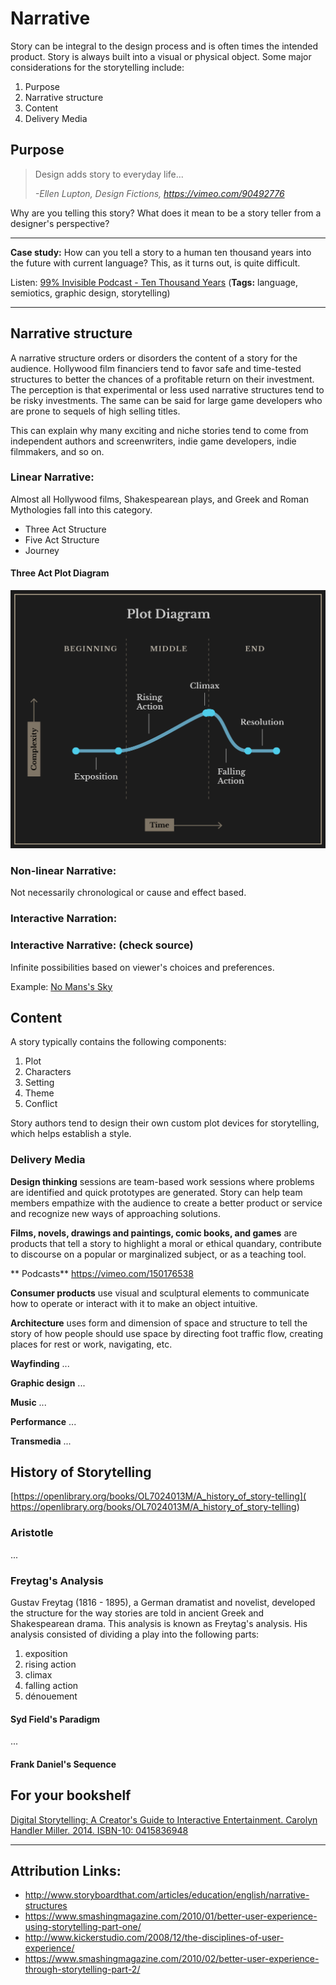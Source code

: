 # Narrative
Story can be integral to the design process and is often times the intended product. Story is always built into a visual or physical object. Some major considerations for the storytelling include:

1. Purpose
2. Narrative structure
3. Content
4. Delivery Media

## Purpose
>Design adds story to everyday life...
>
>*-Ellen Lupton, Design Fictions, https://vimeo.com/90492776*

Why are you telling this story? What does it mean to be a story teller from a designer's perspective?

---

**Case study:** How can you tell a story to a human ten thousand years into the future with current language? This, as it turns out, is quite difficult.

Listen: [99% Invisible Podcast - Ten Thousand Years](http://99percentinvisible.org/episode/ten-thousand-years/) 
(**Tags:** language, semiotics, graphic design, storytelling)

---

## Narrative structure
A narrative structure orders or disorders the content of a story for the audience. Hollywood film financiers tend to favor safe and time-tested structures to better the chances of a profitable return on their investment. The perception is that experimental or less used narrative structures tend to be risky investments. The same can be said for large game developers who are prone to sequels of high selling titles.

This can explain why many exciting and niche stories tend to come from independent authors and screenwriters, indie game developers, indie filmmakers, and so on.

### Linear Narrative:
Almost all Hollywood films, Shakespearean plays, and Greek and Roman Mythologies fall into this category.

- Three Act Structure
- Five Act Structure
- Journey

#### Three Act Plot Diagram

![](plot_diagram_reverse2.png)

### Non-linear Narrative:
Not necessarily chronological or cause and effect based.

### Interactive Narration:

### Interactive Narrative: (check source)
Infinite possibilities based on viewer's choices and preferences.

Example: [No Mans's Sky](http://www.no-mans-sky.com/about/)

## Content
A story typically contains the following components:

1. Plot
2. Characters
3. Setting
4. Theme
5. Conflict

Story authors tend to design their own custom plot devices for storytelling, which helps establish a style. 

### Delivery Media

**Design thinking** sessions are team-based work sessions where problems are identified and quick prototypes are generated. Story can help team members empathize with the audience to create a better product or service and recognize new ways of approaching solutions.

**Films, novels, drawings and paintings, comic books, and games** are products that tell a story to highlight a moral or ethical quandary, contribute to discourse on a popular or marginalized subject, or as a teaching tool. 

** Podcasts**
https://vimeo.com/150176538

**Consumer products** use visual and sculptural elements to communicate how to operate or interact with it to make an object intuitive.

**Architecture** uses form and dimension of space and structure to tell the story of how people should use space by directing foot traffic flow, creating places for rest or work, navigating, etc.

**Wayfinding** ...

**Graphic design** ...

**Music** ...

**Performance** ...

**Transmedia** ...

## History of Storytelling
[https://openlibrary.org/books/OL7024013M/A_history_of_story-telling]( https://openlibrary.org/books/OL7024013M/A_history_of_story-telling)

### Aristotle
...

### Freytag's Analysis

Gustav Freytag (1816 - 1895), a German dramatist and novelist, developed the structure for the way stories are told in ancient Greek and Shakespearean drama. This analysis is known as Freytag's analysis. His analysis consisted of dividing a play into the following parts:

1. exposition
2. rising action
3. climax
4. falling action
5. dénouement

#### Syd Field's Paradigm
...

#### Frank Daniel's Sequence


## For your bookshelf
[Digital Storytelling: A Creator's Guide to Interactive Entertainment. Carolyn Handler Miller. 2014. ISBN-10: 0415836948](http://www.amazon.com/Digital-Storytelling-creators-interactive-entertainment/dp/0415836948)


---


## Attribution Links:
- http://www.storyboardthat.com/articles/education/english/narrative-structures
- https://www.smashingmagazine.com/2010/01/better-user-experience-using-storytelling-part-one/
- http://www.kickerstudio.com/2008/12/the-disciplines-of-user-experience/
- https://www.smashingmagazine.com/2010/02/better-user-experience-through-storytelling-part-2/